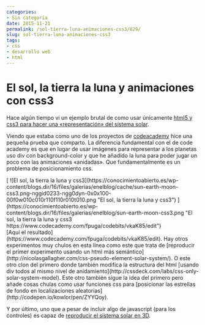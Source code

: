```yaml
---
categories:
- Sin categoría
date: 2015-11-21
permalink: /sol-tierra-luna-animaciones-css3/829/
slug: sol-tierra-luna-animaciones-css3
tags:
- css
- desarrollo web
- html
---
```


# El sol, la tierra la luna y animaciones con css3

Hace algún tiempo vi un ejemplo brutal de como usar únicamente [html5 y css3 para hacer una «representación» del sistema solar](http://neography.com/journal/our-solar-system-in-css3/).

Viendo que estaba como uno de los proyectos de [codeacademy](https://www.codecademy.com/es/courses/web-beginner-en-ymqg0/0/1) hice una pequeña prueba que comparto. La diferencia fundamental con el de code academy es que en lugar de usar imágenes para representar a los planetas uso div con background-color y que he añadido la luna para poder jugar un poco con las animaciones «anidadas». Que fundamentalmente es un problema de posicionamiento css.

<div class="ngg-gallery-singlepic-image ngg-center" style=""> [ ![El sol, la tierra la luna y css3](https://conocimientoabierto.es/wp-content/blogs.dir/16/files/galerias/enelblog/cache/sun-earth-moon-css3.png-nggid0233-ngg0dyn-0x0x100-00f0w010c010r110f110r010t010.png "El sol, la tierra la luna y css3") ](https://conocimientoabierto.es/wp-content/blogs.dir/16/files/galerias/enelblog/sun-earth-moon-css3.png "El sol, la tierra la luna y css3
https://www.codecademy.com/fpuga/codebits/vkaK85/edit") </div>   
[Aquí el resultado](https://www.codecademy.com/fpuga/codebits/vkaK85/edit). Hay otros experimentos muy chulos en esta línea como este que trata de [reproducir el primer experimento usando un html más semántico](http://nicolasgallagher.com/css-pseudo-element-solar-system/). O este otro clon del primero donde también modifica la estructura del html [usando div todos al mismo nivel de anidamiento](http://cssdeck.com/labs/css-only-solar-system-model). Este otro también sigue la idea del primero pero añade cosas chulas como usar funciones css para [posicionar las estrellas de fondo en localizaciones aleatorias](http://codepen.io/kowlor/pen/ZYYQoy).

Y por último, uno que a pesar de incluir algo de javascript (para los controles) es capaz de [reproducir el sistema solar en 3D](https://codepen.io/juliangarnier/pen/idhuG).